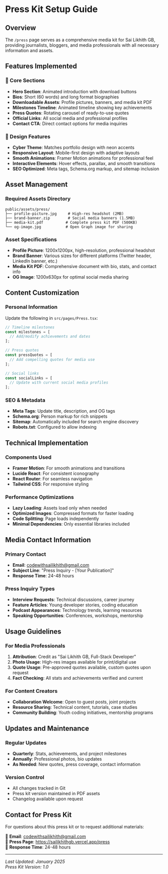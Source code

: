 # Press Kit Setup Guide

## Overview
The `/press` page serves as a comprehensive media kit for Sai Likhith GB, providing journalists, bloggers, and media professionals with all necessary information and assets.

## Features Implemented

### 🎯 Core Sections
- **Hero Section**: Animated introduction with download buttons
- **Bios**: Short (60 words) and long format biographies
- **Downloadable Assets**: Profile pictures, banners, and media kit PDF
- **Milestones Timeline**: Animated timeline showing key achievements
- **Press Quotes**: Rotating carousel of ready-to-use quotes
- **Official Links**: All social media and professional profiles
- **Contact CTA**: Direct contact options for media inquiries

### 🎨 Design Features
- **Cyber Theme**: Matches portfolio design with neon accents
- **Responsive Layout**: Mobile-first design with adaptive layouts
- **Smooth Animations**: Framer Motion animations for professional feel
- **Interactive Elements**: Hover effects, parallax, and smooth transitions
- **SEO Optimized**: Meta tags, Schema.org markup, and sitemap inclusion

## Asset Management

### Required Assets Directory
```
public/assets/press/
├── profile-picture.jpg     # High-res headshot (2MB)
├── brand-banner.zip        # Social media banners (1.5MB)
├── media-kit.pdf          # Complete press kit PDF (500KB)
└── og-image.jpg           # Open Graph image for sharing
```

### Asset Specifications
- **Profile Picture**: 1200x1200px, high-resolution, professional headshot
- **Brand Banner**: Various sizes for different platforms (Twitter header, LinkedIn banner, etc.)
- **Media Kit PDF**: Comprehensive document with bio, stats, and contact info
- **OG Image**: 1200x630px for optimal social media sharing

## Content Customization

### Personal Information
Update the following in `src/pages/Press.tsx`:

```typescript
// Timeline milestones
const milestones = [
  // Add/modify achievements and dates
];

// Press quotes
const pressQuotes = [
  // Add compelling quotes for media use
];

// Social links
const socialLinks = [
  // Update with current social media profiles
];
```

### SEO & Metadata
- **Meta Tags**: Update title, description, and OG tags
- **Schema.org**: Person markup for rich snippets
- **Sitemap**: Automatically included for search engine discovery
- **Robots.txt**: Configured to allow indexing

## Technical Implementation

### Components Used
- **Framer Motion**: For smooth animations and transitions
- **Lucide React**: For consistent iconography
- **React Router**: For seamless navigation
- **Tailwind CSS**: For responsive styling

### Performance Optimizations
- **Lazy Loading**: Assets load only when needed
- **Optimized Images**: Compressed formats for faster loading
- **Code Splitting**: Page loads independently
- **Minimal Dependencies**: Only essential libraries included

## Media Contact Information

### Primary Contact
- **Email**: codewithsailikhith@gmail.com
- **Subject Line**: "Press Inquiry - [Your Publication]"
- **Response Time**: 24-48 hours

### Press Inquiry Types
- **Interview Requests**: Technical discussions, career journey
- **Feature Articles**: Young developer stories, coding education
- **Podcast Appearances**: Technology trends, learning resources
- **Speaking Opportunities**: Conferences, workshops, mentorship

## Usage Guidelines

### For Media Professionals
1. **Attribution**: Credit as "Sai Likhith GB, Full-Stack Developer"
2. **Photo Usage**: High-res images available for print/digital use
3. **Quote Usage**: Pre-approved quotes available, custom quotes upon request
4. **Fact Checking**: All stats and achievements verified and current

### For Content Creators
- **Collaboration Welcome**: Open to guest posts, joint projects
- **Resource Sharing**: Technical content, tutorials, case studies
- **Community Building**: Youth coding initiatives, mentorship programs

## Updates and Maintenance

### Regular Updates
- **Quarterly**: Stats, achievements, and project milestones
- **Annually**: Professional photos, bio updates
- **As Needed**: New quotes, press coverage, contact information

### Version Control
- All changes tracked in Git
- Press kit version maintained in PDF assets
- Changelog available upon request

## Contact for Press Kit

For questions about this press kit or to request additional materials:

📧 **Email**: codewithsailikhith@gmail.com  
🔗 **Press Page**: https://sailikhithgb.vercel.app/press  
📱 **Response Time**: 24-48 hours  

---

*Last Updated: January 2025*  
*Press Kit Version: 1.0*